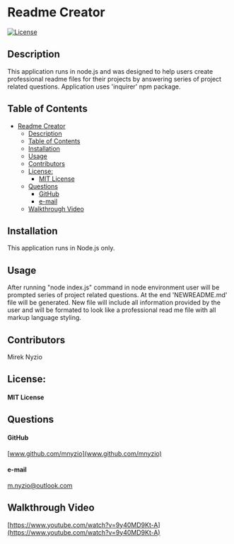 # Readme Creator
[![License](https://img.shields.io/badge/License-MIT_License-green)](#license)
## Description
This application runs in node.js and was designed to help users create professional readme files for their projects by answering series of project related questions.
Application uses 'inquirer' npm package.

## Table of Contents
- [Readme Creator](#readme-creator)
  - [Description](#description)
  - [Table of Contents](#table-of-contents)
  - [Installation](#installation)
  - [Usage](#usage)
  - [Contributors](#contributors)
  - [License:](#license)
      - [MIT License](#mit-license)
  - [Questions](#questions)
      - [GitHub](#github)
      - [e-mail](#e-mail)
  - [Walkthrough Video](#walkthrough-video)

## Installation
This application runs in Node.js only.
## Usage
After running "node index.js" command in node environment user will be prompted series of project related questions. At the end 'NEWREADME.md' file will be generated.
New file will include all information provided by the user and will be formated to look like a professional read me file with all markup language styling.
## Contributors
Mirek Nyzio
## License:
#### MIT License
## Questions
#### GitHub
[www.github.com/mnyzio](www.github.com/mnyzio)
#### e-mail
[m.nyzio@outlook.com](m.nyzio@outlook.com)

## Walkthrough Video
[https://www.youtube.com/watch?v=9y40MD9Kt-A](https://www.youtube.com/watch?v=9y40MD9Kt-A)
